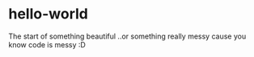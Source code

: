 # hello-world
The start of something beautiful
..or something really messy cause you know code is messy :D 
